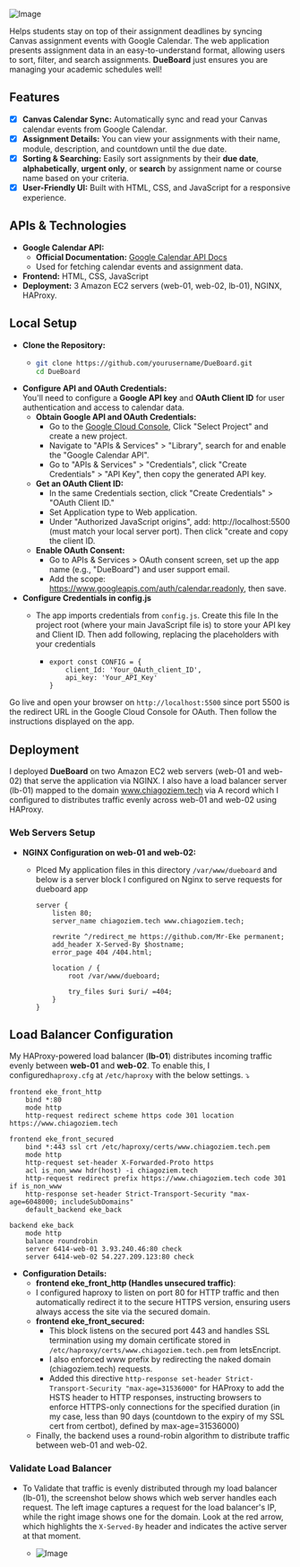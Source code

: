 ![Image](https://github.com/user-attachments/assets/e68b260f-37a1-4a07-919d-be969c52325f)   
  
Helps students stay on top of their assignment deadlines by syncing Canvas assignment events with Google Calendar. The web application presents assignment data in an easy-to-understand format, allowing users to sort, filter, and search assignments. **DueBoard** just ensures you are managing your academic schedules well!
## Features
- [x] **Canvas Calendar Sync:** Automatically sync and read your Canvas calendar events from Google Calendar.
- [x] **Assignment Details:** You can view your assignments with their name, module, description, and countdown until the due date.
- [x] **Sorting & Searching:** Easily sort assignments by their **due date**, **alphabetically**, **urgent only**, or **search** by assignment name or course name based on your criteria.
- [x] **User-Friendly UI:** Built with HTML, CSS, and JavaScript for a responsive experience.
## APIs & Technologies
- **Google Calendar API:**
  - **Official Documentation:** [Google Calendar API Docs](https://developers.google.com/calendar/api/guides/overview)
  - Used for fetching calendar events and assignment data. 
- **Frontend:** HTML, CSS, JavaScript
- **Deployment:** 3 Amazon EC2 servers (web-01, web-02, lb-01), NGINX, HAProxy.

## Local Setup
- **Clone the Repository:**
  - ```bash
    git clone https://github.com/yourusername/DueBoard.git
    cd DueBoard
    ```
- **Configure API and OAuth Credentials:**  
  You'll need to configure a **Google API key** and **OAuth Client ID** for user authentication and access to calendar data.
  - **Obtain Google API and OAuth Credentials:**
    - Go to the [Google Cloud Console](https://console.cloud.google.com/welcome/new?pli=1&inv=1&invt=AbtbzQ), Click "Select Project" and create a new project.
    - Navigate to "APIs & Services" > "Library", search for and enable the "Google Calendar API".  
    - Go to "APIs & Services" > "Credentials", click "Create Credentials" > "API Key", then copy the generated API key.
  - **Get an OAuth Client ID:**
    - In the same Credentials section, click "Create Credentials" > "OAuth Client ID."
    - Set Application type to Web application.
    - Under "Authorized JavaScript origins", add: http://localhost:5500 (must match your local server port). Then click "create and copy the client ID.  
  - **Enable OAuth Consent:**
    - Go to APIs & Services > OAuth consent screen, set up the app name (e.g., "DueBoard") and user support email.
    - Add the scope: https://www.googleapis.com/auth/calendar.readonly, then save.
- **Configure Credentials in config.js**
  - The app imports credentials from `config.js`. Create this file In the project root (where your main JavaScript file is) to store your API key and Client ID. Then add following, replacing the placeholders with your credentials
  
      - ```
        export const CONFIG = {
            client_Id: 'Your_OAuth_client_ID',
            api_key: 'Your_API_Key'
        }
        ```
Go live and open your browser on ```http://localhost:5500``` since port 5500 is the redirect URL in the Google Cloud Console for OAuth. Then follow the instructions displayed on the app.    
## Deployment
I deployed **DueBoard** on two Amazon EC2 web servers (web-01 and web-02) that serve the application via NGINX. I also have a load balancer server (lb-01) mapped to the domain www.chiagoziem.tech via A record which I configured to distributes traffic evenly across web-01 and web-02 using HAProxy.  
### Web Servers Setup
- **NGINX Configuration on web-01 and web-02:**
  - Plced My application files in this directory ```/var/www/dueboard``` and below is a server block I configured on Nginx to serve requests for dueboard app
  
      ```
      server {
          listen 80;
          server_name chiagoziem.tech www.chiagoziem.tech;

          rewrite ^/redirect_me https://github.com/Mr-Eke permanent;
          add_header X-Served-By $hostname;
          error_page 404 /404.html;

          location / {
              root /var/www/dueboard;
      
              try_files $uri $uri/ =404;
          }
      }
    ```
## Load Balancer Configuration
My HAProxy-powered load balancer (**lb-01**) distributes incoming traffic evenly between **web-01** and **web-02**. To enable this, I configured`haproxy.cfg` at `/etc/haproxy` with the below settings. ⤵️  
```
frontend eke_front_http
    bind *:80
    mode http
    http-request redirect scheme https code 301 location https://www.chiagoziem.tech

frontend eke_front_secured
    bind *:443 ssl crt /etc/haproxy/certs/www.chiagoziem.tech.pem
    mode http
    http-request set-header X-Forwarded-Proto https
    acl is_non_www hdr(host) -i chiagoziem.tech
    http-request redirect prefix https://www.chiagoziem.tech code 301 if is_non_www
    http-response set-header Strict-Transport-Security "max-age=6048000; includeSubDomains"
    default_backend eke_back

backend eke_back
    mode http
    balance roundrobin
    server 6414-web-01 3.93.240.46:80 check
    server 6414-web-02 54.227.209.123:80 check
```
  - **Configuration Details:**
    - **frontend eke_front_http (Handles unsecured traffic)**:
    - I configured haproxy to listen on port 80 for HTTP traffic and then automatically redirect it to the secure HTTPS version, ensuring users always access the site via the secured domain.  
    - **frontend eke_front_secured:**
      - This block listens on the secured port 443 and handles SSL termination using my domain certificate stored in `/etc/haproxy/certs/www.chiagoziem.tech.pem` from letsEncript.  
      - I also enforced www prefix by redirecting the naked domain (chiagoziem.tech) requests.
      - Added this directive `http-response set-header Strict-Transport-Security "max-age=31536000"` for HAProxy to add the HSTS header to HTTP responses, instructing browsers to enforce HTTPS-only connections for the specified duration (in my case, less than 90 days (countdown to the expiry of my SSL cert from certbot), defined by max-age=31536000)
    - Finally, the backend uses a round-robin algorithm to distribute traffic between web-01 and web-02.
### Validate Load Balancer
  - To Validate that traffic is evenly distributed through my load balancer (lb-01), the screenshot below shows which web server handles each request. The left image captures a request for the load balancer's IP, while the right image shows one for the domain. Look at the red arrow, which highlights the `X-Served-By` header and indicates the active server at that moment.
  
    - ![Image](https://github.com/user-attachments/assets/956e88fd-9ea5-4088-a40b-a1c07d7ce9e0)
